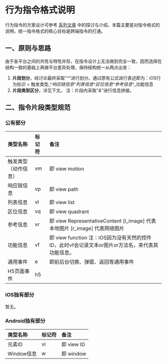# 行为指令格式说明
行为指令的方案设计可参考 [系列文章](../系列文章/小桔棱镜-针对移动端操作行为标识指令的探讨及棱镜最终方案介绍.md) 中的探讨与介绍，本篇主要是对指令格式的说明，统一指令格式的核心目标是跨端指令的打通。

## 一、原则与思路
由于各平台之间的共性与特性并存，在指令设计上无法做到完全一致，因而选择在结构一致的基础上再做平台差异处理，保持结构统一从两点出发：

1. **片段划分**，经讨论最终采取"_^_"进行划分。通过原有公式进行表述即为：iOS行为标识 = 触发类型_^_响应链信息_^_列表信息_^_区位信息_^_参考信息_^_功能信息
2. **片段类型区分**，详见下文。 注：片段内采取"_&_"进行信息拼接。

## 二、指令片段类型规范
### 公有部分
| 类型名称 | 标记符 | 备注 |
| :----- | :----- | :----- |
| 触发类型（动作信息） | vm | 即 view motion |
| 响应链信息 | vp | 即 view path |
| 列表信息 | vl | 即 view list |
| 区位信息 | vq | 即 view quadrant |
| 参考信息 | vr | 即 view RepresentativeContent \[l_image\] 代表本地图片 \[r_image\] 代表网络图片 |
| 功能信息 | vf | 即 view function 注：iOS因为没有天然的控件ID，此时vf会记录文本or图片or方法名，来代表其功能信息。 |
| 通用事件 | e | 即前后台切换、弹窗、返回等通用事件 |
| H5页面事件 | h5 |  |

### iOS独有部分
暂无。

### Android独有部分
| 类型名称 | 标记符 | 备注 |
| :----- | :----- | :----- |
| 元素ID | vi | 即 view ID |
| Window信息 | w | 即 window |